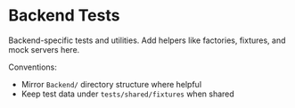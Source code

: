 # Backend Tests

Backend-specific tests and utilities. Add helpers like factories, fixtures, and mock servers here.

Conventions:
- Mirror `Backend/` directory structure where helpful
- Keep test data under `tests/shared/fixtures` when shared


